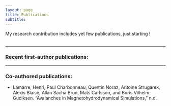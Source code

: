 ```yaml
---
layout: page
title: Publications
subtitle: 
---
```


My research contribution includes yet few publications, just starting !       <br />       <br />


---

### Recent first-author publications:

---

### Co-authored publications:

- Lamarre, Henri, Paul Charbonneau, Quentin Noraz, Antoine Strugarek, Alexis Blaise, Allan Sacha Brun, Mats Carlsson, and Boris Vilhelm Gudiksen. “Avalanches in Magnetohydrodynamical Simulations,” n.d.

